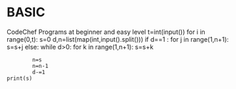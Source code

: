 # BASIC
CodeChef Programs at beginner and easy level
t=int(input())
for i in range(0,t):
    s=0
    d,n=list(map(int,input().split()))
    if d==1 :
        for j in range(1,n+1):
            s=s+j 
    else:
        while d>0:
            for k in range(1,n+1):
                s=s+k 
            
            n=s
            n=n-1
            d-=1
    print(s)
